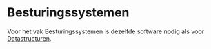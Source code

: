 # Besturingssystemen

Voor het vak Besturingssystemen is dezelfde software nodig als voor [Datastructuren](./davi.md).
